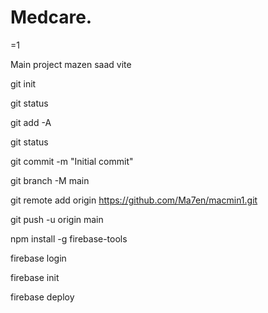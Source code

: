 # Medcare.

=1

Main project mazen saad
vite

<!-- upload files to github -->

git init

git status

git add -A

git status

git commit -m "Initial commit"

git branch -M main

git remote add origin https://github.com/Ma7en/macmin1.git

git push -u origin main

<!-- upload files to firebase -->

npm install -g firebase-tools

firebase login

firebase init

firebase deploy
